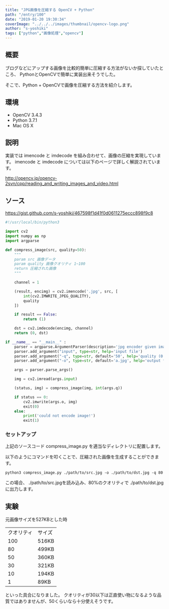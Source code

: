```yaml
---
title: "JPG画像を圧縮する OpenCV + Python"
path: "/entry/100"
date: "2019-01-20 19:30:34"
coverImage: "../../../images/thumbnail/opencv-logo.png"
author: "s-yoshiki"
tags: ["python","画像処理","opencv"]
---
```


## 概要

ブログなどにアップする画像を比較的簡単に圧縮する方法がないか探していたところ、
PythonとOpenCVで簡単に実装出来そうでした。

そこで、Python + OpenCVで画像を圧縮する方法を紹介します。

## 環境

 - OpenCV 3.4.3
 - Python 3.7.1
 - Mac OS X

## 説明

実装では imencode と imdecode を組み合わせて、画像の圧縮を実現しています。
imencode と imdecode については以下のページで詳しく解説されています。

<a href="http://opencv.jp/opencv-2svn/cpp/reading_and_writing_images_and_video.html">http://opencv.jp/opencv-2svn/cpp/reading_and_writing_images_and_video.html</a>

## ソース

<a href="https://gist.github.com/s-yoshiki/467598f1d41f0d0611275eccc898f9c8">https://gist.github.com/s-yoshiki/467598f1d41f0d0611275eccc898f9c8</a>

```py
#!/usr/local/bin/python3

import cv2
import numpy as np
import argparse

def compress_image(src, quality=50):
    """
    param src 画像データ
    param quality 画像クオリティ 1~100 
    return 圧縮された画像
    """

    channel = 1

    (result, encimg) = cv2.imencode('.jpg', src, [
        int(cv2.IMWRITE_JPEG_QUALITY),
        quality
    ])

    if result == False:
        return (1)

    dst = cv2.imdecode(encimg, channel)
    return (0, dst)

if __name__ == "__main__" :
    parser = argparse.ArgumentParser(description='jpg encoder given images.')
    parser.add_argument("input", type=str, help='input file')
    parser.add_argument("-q", type=str, default='50', help='quality (0 to 100)')
    parser.add_argument("-o", type=str, default='a.jpg', help='output file (default=a.png)')

    args = parser.parse_args()

    img = cv2.imread(args.input)

    (status, img) = compress_image(img, int(args.q))

    if status == 0:
        cv2.imwrite(args.o, img)
        exit(0)
    else:
        print('could not encode image!')
        exit(1)
```

### セットアップ

上記のソースコード compress_image.py を適当なディレクトリに配置します。

以下のようにコマンドを叩くことで、圧縮された画像を生成することができます。

```shell
python3 compress_image.py ./path/to/src.jpg -o ./path/to/dst.jpg -q 80
```

この場合、 ./path/to/src.jpgを読み込み、80%のクオリティで ./path/to/dst.jpgに出力します。

## 実験

元画像サイズを527KBとした時
<table>
<tbody>
<tr>
<td>クオリティ</td>
<td>サイズ</td>
</tr>
<tr>
<td>100</td>
<td>516KB</td>
</tr>
<tr>
<td>80</td>
<td>499KB</td>
</tr>
<tr>
<td>50</td>
<td>360KB</td>
</tr>
<tr>
<td>30</td>
<td>321KB</td>
</tr>
<tr>
<td>10</td>
<td>194KB</td>
</tr>
<tr>
<td>1</td>
<td>89KB</td>
</tr>
</tbody>
</table>
といった具合になりました。
クオリティが30以下は正直使い物になるような品質ではありませんが、50くらいなら十分使えそうです。